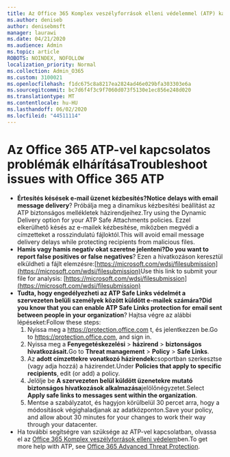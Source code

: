 ```yaml
---
title: Az Office 365 Komplex veszélyforrások elleni védelemmel (ATP) kapcsolatos problémák elhárítása
ms.author: deniseb
author: denisebmsft
manager: laurawi
ms.date: 04/21/2020
ms.audience: Admin
ms.topic: article
ROBOTS: NOINDEX, NOFOLLOW
localization_priority: Normal
ms.collection: Admin_O365
ms.custom: 3100021
ms.openlocfilehash: f1dc675c8a8217ea2824ad46e029bfa303303e6a
ms.sourcegitcommit: bc7d6f4f3c9f7060d073f5130e1ec856e248d020
ms.translationtype: MT
ms.contentlocale: hu-HU
ms.lasthandoff: 06/02/2020
ms.locfileid: "44511114"
---
```

# <a name="troubleshoot-issues-with-office-365-atp"></a><span data-ttu-id="9754d-102">Az Office 365 ATP-vel kapcsolatos problémák elhárítása</span><span class="sxs-lookup"><span data-stu-id="9754d-102">Troubleshoot issues with Office 365 ATP</span></span>

- <span data-ttu-id="9754d-103">**Értesítés késések e-mail üzenet kézbesítés?**</span><span class="sxs-lookup"><span data-stu-id="9754d-103">**Notice delays with email message delivery**?</span></span> <span data-ttu-id="9754d-104">Próbálja meg a dinamikus kézbesítési beállítást az ATP biztonságos mellékletek házirendjeihez.</span><span class="sxs-lookup"><span data-stu-id="9754d-104">Try using the Dynamic Delivery option for your ATP Safe Attachments policies.</span></span> <span data-ttu-id="9754d-105">Ezzel elkerülhető késés az e-mailek kézbesítése, miközben megvédi a címzetteket a rosszindulatú fájloktól.</span><span class="sxs-lookup"><span data-stu-id="9754d-105">This will avoid email message delivery delays while protecting recipients from malicious files.</span></span>
- <span data-ttu-id="9754d-106">**Hamis vagy hamis negatív okat szeretne jelenteni?**</span><span class="sxs-lookup"><span data-stu-id="9754d-106">**Do you want to report false positives or false negatives**?</span></span> <span data-ttu-id="9754d-107">Ezen a hivatkozáson keresztül elküldheti a fájlt elemzésre:[https://microsoft.com/wdsi/filesubmission](https://microsoft.com/wdsi/filesubmission)</span><span class="sxs-lookup"><span data-stu-id="9754d-107">Use this link to submit your file for analysis: [https://microsoft.com/wdsi/filesubmission](https://microsoft.com/wdsi/filesubmission)</span></span>
- <span data-ttu-id="9754d-108">**Tudta, hogy engedélyezheti az ATP Safe Links védelmét a szervezeten belüli személyek között küldött e-mailek számára?**</span><span class="sxs-lookup"><span data-stu-id="9754d-108">**Did you know that you can enable ATP Safe Links protection for email sent between people in your organization**?</span></span> <span data-ttu-id="9754d-109">Hajtsa végre az alábbi lépéseket:</span><span class="sxs-lookup"><span data-stu-id="9754d-109">Follow these steps:</span></span>
    1. <span data-ttu-id="9754d-110">Nyissa meg a https://protection.office.com t, és jelentkezzen be.</span><span class="sxs-lookup"><span data-stu-id="9754d-110">Go to https://protection.office.com, and sign in.</span></span>
    2. <span data-ttu-id="9754d-111">Nyissa meg a **Fenyegetéskezelési**  >  **házirend**  >  **biztonságos hivatkozásait.**</span><span class="sxs-lookup"><span data-stu-id="9754d-111">Go to **Threat management** > **Policy** > **Safe Links**.</span></span>
    3. <span data-ttu-id="9754d-112">Az **adott címzettekre vonatkozó házirendek**csoportban szerkesztse (vagy adja hozzá) a házirendet.</span><span class="sxs-lookup"><span data-stu-id="9754d-112">Under **Policies that apply to specific recipients**, edit (or add) a policy.</span></span>
    4. <span data-ttu-id="9754d-113">Jelölje be **A szervezeten belül küldött üzenetekre mutató biztonságos hivatkozások alkalmazása**jelölőnégyzetet.</span><span class="sxs-lookup"><span data-stu-id="9754d-113">Select **Apply safe links to messages sent within the organization**.</span></span>
    5. <span data-ttu-id="9754d-114">Mentse a szabályzatot, és hagyjon körülbelül 30 percet arra, hogy a módosítások végighaladjanak az adatközponton.</span><span class="sxs-lookup"><span data-stu-id="9754d-114">Save your policy, and allow about 30 minutes for your changes to work their way through your datacenter.</span></span>
- <span data-ttu-id="9754d-115">Ha további segítségre van szüksége az ATP-vel kapcsolatban, olvassa el az [Office 365 Komplex veszélyforrások elleni védelem](https://docs.microsoft.com/microsoft-365/security/office-365-security/office-365-atp)ben.</span><span class="sxs-lookup"><span data-stu-id="9754d-115">To get more help with ATP, see [Office 365 Advanced Threat Protection](https://docs.microsoft.com/microsoft-365/security/office-365-security/office-365-atp).</span></span>
